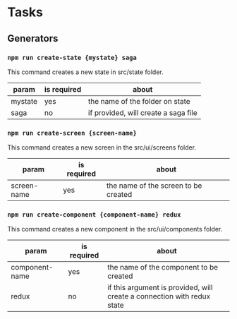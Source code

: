 # Tasks

## Generators

### `npm run create-state {mystate} saga`

This command creates a new state in src/state folder.

| param | is required | about |
| ----- | ----------- | ---- |
| mystate | yes | the name of the folder on state |
| saga | no | if provided, will create a saga file |


### `npm run create-screen {screen-name}`

This command creates a new screen in the src/ui/screens folder.

| param | is required | about |
| ----- | ----------- | ---- |
| screen-name | yes | the name of the screen to be created |


### `npm run create-component {component-name} redux`

This command creates a new component in the src/ui/components folder.

| param | is required | about |
| ----- | ----------- | ---- |
| component-name | yes | the name of the component to be created |
| redux | no | if this argument is provided, will create a connection with redux state |



